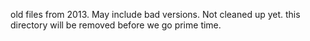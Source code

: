 old files from 2013.
May include bad versions.
Not cleaned up yet.
this directory will be removed before we go prime time.

